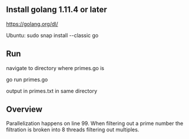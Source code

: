 ## Install golang 1.11.4 or later

https://golang.org/dl/

Ubuntu:
sudo snap install --classic go

## Run
navigate to directory where primes.go is

go run primes.go

output in primes.txt in same directory

## Overview

Parallelization happens on line 99. When filtering out a prime number the filtration is broken into 8 threads filtering out multiples.    


